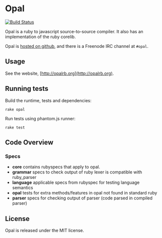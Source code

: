 # Opal

[![Build Status](https://secure.travis-ci.org/adambeynon/opal.png?branch=master)](http://travis-ci.org/adambeynon/opal)

Opal is a ruby to javascript source-to-source compiler. It also has an 
implementation of the ruby corelib.

Opal is [hosted on github](http://github.com/adambeynon/opal), and there
is a Freenode IRC channel at `#opal`.

## Usage

See the website, [http://opalrb.org](http://opalrb.org).

## Running tests

Build the runtime, tests and dependencies:

```
rake opal
```

Run tests using phantom.js runner:

```
rake test
```

## Code Overview

### Specs

* **core** contains rubyspecs that apply to opal.
* **grammar** specs to check output of ruby lexer is compatible with ruby\_parser
* **language** applicable specs from rubyspec for testing language semantics
* **opal** tests for extra methods/features in opal not found in standard ruby
* **parser** specs for checking output of parser (code parsed in compiled parser)

## License

Opal is released under the MIT license.